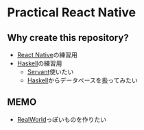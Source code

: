 # Practical React Native

## Why create this repository?
- [React Native]の練習用
- [Haskell]の練習用
  - [Servant]使いたい
  - [Haskell]からデータベースを扱ってみたい

## MEMO
- [RealWorld]っぽいものを作りたい

[React Native]: https://github.com/facebook/react-native
[Haskell]: https://www.haskell.org/
[Servant]: https://github.com/haskell-servant/servant
[RealWorld]: https://github.com/gothinkster/realworld
